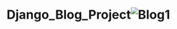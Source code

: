 # Django_Blog_Project![Blog1](https://user-images.githubusercontent.com/80098375/230851679-30237e55-92a7-4aea-a3c3-db6108ecb839.png)
